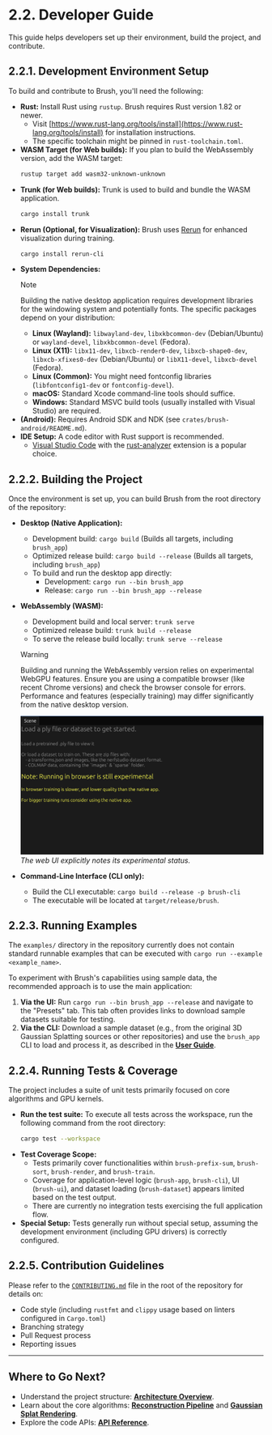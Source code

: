 # 2.2. Developer Guide

This guide helps developers set up their environment, build the project, and contribute.

## 2.2.1. Development Environment Setup

To build and contribute to Brush, you'll need the following:

*   **Rust:** Install Rust using `rustup`. Brush requires Rust version 1.82 or newer.
    *   Visit [https://www.rust-lang.org/tools/install](https://www.rust-lang.org/tools/install) for installation instructions.
    *   The specific toolchain might be pinned in `rust-toolchain.toml`.
*   **WASM Target (for Web builds):** If you plan to build the WebAssembly version, add the WASM target:
    ```bash
    rustup target add wasm32-unknown-unknown
    ```
*   **Trunk (for Web builds):** Trunk is used to build and bundle the WASM application.
    ```bash
    cargo install trunk
    ```
*   **Rerun (Optional, for Visualization):** Brush uses [Rerun](https://rerun.io/) for enhanced visualization during training.
    ```bash
    cargo install rerun-cli
    ```
*   **System Dependencies:**
    > [!NOTE]
    > Building the native desktop application requires development libraries for the windowing system and potentially fonts. The specific packages depend on your distribution:
    > *   **Linux (Wayland):** `libwayland-dev`, `libxkbcommon-dev` (Debian/Ubuntu) or `wayland-devel`, `libxkbcommon-devel` (Fedora).
    > *   **Linux (X11):** `libx11-dev`, `libxcb-render0-dev`, `libxcb-shape0-dev`, `libxcb-xfixes0-dev` (Debian/Ubuntu) or `libX11-devel`, `libxcb-devel` (Fedora).
    > *   **Linux (Common):** You might need fontconfig libraries (`libfontconfig1-dev` or `fontconfig-devel`).
    > *   **macOS:** Standard Xcode command-line tools should suffice.
    > *   **Windows:** Standard MSVC build tools (usually installed with Visual Studio) are required.
*   **(Android):** Requires Android SDK and NDK (see `crates/brush-android/README.md`).
*   **IDE Setup:** A code editor with Rust support is recommended.
    *   [Visual Studio Code](https://code.visualstudio.com/) with the [rust-analyzer](https://marketplace.visualstudio.com/items?itemName=rust-lang.rust-analyzer) extension is a popular choice.

## 2.2.2. Building the Project

Once the environment is set up, you can build Brush from the root directory of the repository:

*   **Desktop (Native Application):**
    *   Development build: `cargo build` (Builds all targets, including `brush_app`)
    *   Optimized release build: `cargo build --release` (Builds all targets, including `brush_app`)
    *   To build and run the desktop app directly:
        *   Development: `cargo run --bin brush_app`
        *   Release: `cargo run --bin brush_app --release`
*   **WebAssembly (WASM):**
    *   Development build and local server: `trunk serve`
    *   Optimized release build: `trunk build --release`
    *   To serve the release build locally: `trunk serve --release`

    > [!WARNING]
    > Building and running the WebAssembly version relies on experimental WebGPU features. Ensure you are using a compatible browser (like recent Chrome versions) and check the browser console for errors. Performance and features (especially training) may differ significantly from the native desktop version.
    
    ![Brush Web UI Experimental Note](../media/Brush_web_Scene_panel_nothing_loaded_yet.png)
    *The web UI explicitly notes its experimental status.*
*   **Command-Line Interface (CLI only):**
    *   Build the CLI executable: `cargo build --release -p brush-cli`
    *   The executable will be located at `target/release/brush`.

## 2.2.3. Running Examples

The `examples/` directory in the repository currently does not contain standard runnable examples that can be executed with `cargo run --example <example_name>`.

To experiment with Brush's capabilities using sample data, the recommended approach is to use the main application:

1.  **Via the UI:** Run `cargo run --bin brush_app --release` and navigate to the "Presets" tab. This tab often provides links to download sample datasets suitable for testing.
2.  **Via the CLI:** Download a sample dataset (e.g., from the original 3D Gaussian Splatting sources or other repositories) and use the `brush_app` CLI to load and process it, as described in the **[User Guide](user-guide.md#212-basic-workflows-step-by-step)**.

## 2.2.4. Running Tests & Coverage

The project includes a suite of unit tests primarily focused on core algorithms and GPU kernels.

*   **Run the test suite:** To execute all tests across the workspace, run the following command from the root directory:
    ```bash
    cargo test --workspace
    ```
*   **Test Coverage Scope:**
    *   Tests primarily cover functionalities within `brush-prefix-sum`, `brush-sort`, `brush-render`, and `brush-train`.
    *   Coverage for application-level logic (`brush-app`, `brush-cli`), UI (`brush-ui`), and dataset loading (`brush-dataset`) appears limited based on the test output.
    *   There are currently no integration tests exercising the full application flow.
*   **Special Setup:** Tests generally run without special setup, assuming the development environment (including GPU drivers) is correctly configured.

## 2.2.5. Contribution Guidelines

Please refer to the [`CONTRIBUTING.md`](../../CONTRIBUTING.md) file in the root of the repository for details on:

*   Code style (including `rustfmt` and `clippy` usage based on linters configured in `Cargo.toml`)
*   Branching strategy
*   Pull Request process
*   Reporting issues

---

## Where to Go Next?

*   Understand the project structure: **[Architecture Overview](../technical-deep-dive/architecture.md)**.
*   Learn about the core algorithms: **[Reconstruction Pipeline](../technical-deep-dive/reconstruction-pipeline.md)** and **[Gaussian Splat Rendering](../technical-deep-dive/gaussian-splatting.md)**.
*   Explore the code APIs: **[API Reference](../api-reference.md)**. 